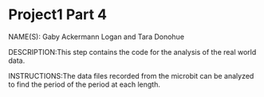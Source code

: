 # Project1 Part 4 
NAME(S): Gaby Ackermann Logan and Tara Donohue

DESCRIPTION:This step contains the code for the analysis of the real world data.

INSTRUCTIONS:The data files recorded from the microbit can be analyzed to find the 
period of the period at each length.